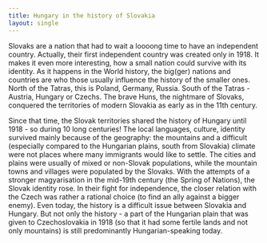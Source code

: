 ```yaml
---
title: Hungary in the history of Slovakia
layout: single
---
```


Slovaks are a nation that had to wait a loooong time to have an independent country. Actually, their first independent country was created only in 1918. It makes it even more interesting, how a small nation could survive with its identity. As it happens in the World history, the big(ger) nations and countries are who those usually influence the history of the smaller ones. North of the Tatras, this is Poland, Germany, Russia. South of the Tatras - Austria, Hungary or Czechs. The brave Huns, the nightmare of Slovaks, conquered the territories of modern Slovakia as early as in the 11th century.

Since that time, the Slovak territories shared the history of Hungary until 1918 - so during 10 long centuries! The local languages, culture, identity survived mainly because of the geography: the mountains and a difficult (especially compared to the Hungarian plains, south from Slovakia) climate were not places where many immigrants would like to settle. The cities and plains were usually of mixed or non-Slovak populations, while the mountain towns and villages were populated by the Slovaks. With the attempts of a stronger magyarisation in the mid-19th century (the Spring of Nations), the Slovak identity rose. In their fight for independence, the closer relation with the Czech was rather a rational choice (to find an ally against a bigger enemy). Even today, the history is a difficult issue between Slovakia and Hungary. But not only the history - a part of the Hungarian plain that was given to Czechoslovakia in 1918 (so that it had some fertile lands and not only mountains) is still predominantly Hungarian-speaking today.
